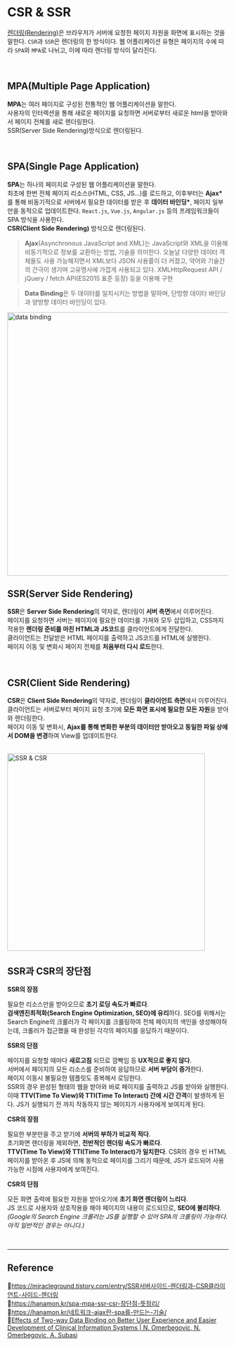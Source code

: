 # CSR & SSR

[렌더링(Rendering)](https://github.com/da-in/tech-interview-study/blob/main/Web/%EB%B8%8C%EB%9D%BC%EC%9A%B0%EC%A0%80%EC%99%80%20%EB%A0%8C%EB%8D%94%EB%A7%81.md)은 브라우저가 서버에 요청한 페이지 자원을 화면에 표시하는 것을 말한다. `CSR`과 `SSR`은 렌더링의 한 방식이다. 웹 어플리케이션 유형은 페이지의 수에 따라 `SPA`와 `MPA`로 나뉘고, 이에 따라 렌더링 방식이 달라진다.

<br/>

## MPA(Multiple Page Application)

**MPA**는 여러 페이지로 구성된 전통적인 웹 어플리케이션을 말한다.  
사용자의 인터렉션을 통해 새로운 페이지를 요청하면 서버로부터 새로운 html을 받아와서 페이지 전체를 새로 렌더링한다.  
SSR(Server Side Rendering)방식으로 렌더링된다.

<br/>

## SPA(Single Page Application)

**SPA**는 하나의 페이지로 구성된 웹 어플리케이션을 말한다.  
최초에 한번 전체 페이지 리소스(HTML, CSS, JS...)를 로드하고, 이후부터는 **Ajax\*** 를 통해 비동기적으로 서버에서 필요한 데이터를 받은 후 **데이터 바인딩\***, 페이지 일부만을 동적으로 업데이트한다.
`React.js`, `Vue.js`, `Angular.js` 등의 프레임워크들이 SPA 방식을 사용한다.  
**CSR(Client Side Rendering)** 방식으로 렌더링된다.

> **Ajax**(Asynchronous JavaScript and XML)는 JavaScript와 XML을 이용해 비동기적으로 정보를 교환하는 방법, 기술을 의미한다. 오늘날 다양한 데이터 객체들도 사용 가능해지면서 XML보다 JSON 사용률이 더 커졌고, 약어와 기술간의 간극이 생기며 고유명사에 가깝게 사용되고 있다.
XMLHttpRequest API / jQuery / fetch API(ES2015 표준 등장) 등을 이용해 구현

> **Data Binding**은 두 데이터를 일치시키는 방법을 말하며, 단방향 데이터 바인딩과 양방향 데이터 바인딩이 있다.

<img src="https://user-images.githubusercontent.com/66757141/206862315-7dcfd719-bb5f-471e-8510-10378cc69f6c.png" alt="data binding" width="600px" />


<br/>

## SSR(Server Side Rendering)

**SSR**은 **Server Side Rendering**의 약자로, 렌더링이 **서버 측면**에서 이루어진다.  
페이지를 요청하면 서버는 페이지에 필요한 데이터를 가져와 모두 삽입하고, CSS까지 적용한 **렌더링 준비를 마친 HTML과 JS코드**를 클라이언트에게 전달한다.  
클라이언트는 전달받은 HTML 페이지를 출력하고 JS코드를 HTML에 실행한다.  
페이지 이동 및 변화시 페이지 전체를 **처음부터 다시 로드**한다.

<br/>

## CSR(Client Side Rendering)

**CSR**은 **Client Side Rendering**의 약자로, 렌더링이 **클라이언트 측면**에서 이루어진다.  
클라이언트는 서버로부터 페이지 요청 초기에 **모든 화면 표시에 필요한 모든 자원**을 받아와 렌더링한다.  
페이지 이동 및 변화시, **Ajax를 통해 변화한 부분의 데이터만 받아오고 동일한 파일 상에서 DOM을 변경**하여 View를 업데이트한다.

<br/>

<img src="https://linked2ev.github.io/assets/img/devlog/201808/2018-08-01-SPA-step1.png" alt="SSR & CSR" width="450px" />

<br/>

## SSR과 CSR의 장단점

**SSR의 장점**

필요한 리소스만을 받아오므로 **초기 로딩 속도가 빠르다**.  
**검색엔진최적화(Search Engine Optimization, SEO)에 유리**하다. SEO를 위해서는 Search Engine의 크롤러가 각 페이지를 크롤링하여 전체 페이지의 색인을 생성해야하는데, 크롤러가 접근했을 때 완성된 각각의 페이지를 응답하기 때문이다.

**SSR의 단점**

페이지를 요청할 때마다 **새로고침** 되므로 깜빡임 등 **UX적으로 좋지 않다**.  
서버에서 페이지의 모든 리소스를 준비하여 응답하므로 **서버 부담이 증가**한다.  
페이지 이동시 불필요한 템플릿도 중복해서 로딩한다.  
SSR의 경우 완성된 형태의 웹을 받아와 바로 페이지를 출력하고 JS를 받아와 실행한다. 이때 **TTV(Time To View)와 TTI(Time To Interact) 간에 시간 간격**이 발생하게 된다. JS가 실행되기 전 까지 작동하지 않는 페이지가 사용자에게 보여지게 된다.

**CSR의 장점**

필요한 부분만을 주고 받기에 **서버의 부하가 비교적 적다**.  
초기화면 렌더링을 제외하면, **전반적인 렌더링 속도가 빠르다**.  
**TTV(Time To View)와 TTI(Time To Interact)가 일치한다**. CSR의 경우 빈 HTML 페이지를 받아온 후 JS에 의해 동적으로 페이지를 그리기 때문에, JS가 로드되어 사용가능한 시점에 사용자에게 보여진다.

**CSR의 단점**

모든 화면 출력에 필요한 자원을 받아오기에 **초기 화면 렌더링이 느리다**.  
JS 코드로 사용자와 상호작용을 해야 페이지의 내용이 로드되므로, **SEO에 불리하다**.  
_(Google의 Search Engine 크롤러는 JS를 실행할 수 있어 SPA의 크롤링이 가능하다. 아직 일반적인 경우는 아니다.)_

<br/>

---

## Reference

📄https://miracleground.tistory.com/entry/SSR서버사이드-렌더링과-CSR클라이언트-사이드-렌더링  
📄https://hanamon.kr/spa-mpa-ssr-csr-장단점-뜻정리/  
📄https://hanamon.kr/네트워크-ajax란-spa를-만드는-기술/  
📄[Effects of Two-way Data Binding on Better User Experience and Easier Development of Clinical Information Systems | N. Omerbegovic, N. Omerbegovic, A. Subasi](https://www.semanticscholar.org/paper/Effects-of-Two-way-Data-Binding-on-Better-User-and-Omerbegovic-Omerbegovic/efb2e5476dfbc843950d9fa304b06e78cbfb75e7)
